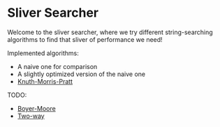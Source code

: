 # Sliver Searcher

Welcome to the sliver searcher, where we try different string-searching algorithms to find that sliver of performance we need!

Implemented algorithms:
- A naive one for comparison
- A slightly optimized version of the naive one
- [Knuth-Morris-Pratt](https://en.wikipedia.org/wiki/Knuth%E2%80%93Morris%E2%80%93Pratt_algorithm)

TODO:
- [Boyer-Moore](https://en.wikipedia.org/wiki/Boyer%E2%80%93Moore_string-search_algorithm)
- [Two-way](https://en.wikipedia.org/wiki/Two-way_string-matching_algorithm)
